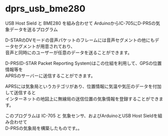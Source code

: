 # dprs_usb_bme280
USB Host Sield と BME280 を組み合わせて ArduinoからIC-705にD-PRSの気象データを送るプログラム

D-STARのDVモードの音声パケットのフレームには音声セグメントの他にもデータセグメントが用意されており、  
音声と同時にのユーザーが任意のデータを送ることができます。
  
D-PRS(D-STAR Packet Reporting System)はこの仕組を利用して、GPSの位置情報等を  
APRSのサーバーに送信することができます。  

APRSには気象局というカテゴリがあり、位置情報に気温や気圧のデータを付加して送信すると  
インターネットの地図上に無線局の送信位置の気象情報を登録することができます。  

このプログラムは IC-705 と 気象センサ、およびArduinoとUSB Host Sieldを組み合わせて  
D-PRSの気象局を構築したものです。。  

